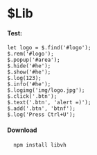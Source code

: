 # $Lib

#### Test:

    let logo = $.find('#logo');
    $.rem('#logo');
    $.popup('#area');
    $.hide('#he');
    $.show('#he');
    $.log(123);
    $.info('#he');
    $.logimg('img/logo.jpg');
    $.click('.btn');
    $.text('.btn', 'alert =)');
    $.add('.btn', 'btnf');
    $.log('Press Ctrl+U');

#### Download

```bash
  npm install libvh
```
